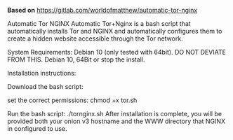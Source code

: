 <strong>Based on</strong>
https://gitlab.com/worldofmatthew/automatic-tor-nginx

Automatic Tor NGINX
Automatic Tor+Nginx is a bash script that automatically installs Tor and NGINX and automatically configures them to create a hidden website accessible through the Tor network.

System Requirements:
Debian 10 (only tested with 64bit).  DO NOT DEVIATE FROM THIS.  Debian 10, 64Bit or stop the install.

Installation instructions:

Download the bash script:

set the correct permissions:
chmod +x tor.sh

Run the bash script:
./tornginx.sh
After installation is complete, you will be provided both your onion v3 hostname and the WWW directory that NGINX in configured to use.
